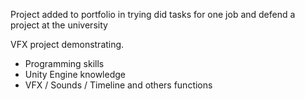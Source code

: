 Project added to portfolio in trying did tasks for one job and defend a project at the university

VFX project demonstrating. 
- Programming skills 
- Unity Engine knowledge 
- VFX / Sounds / Timeline and others functions
